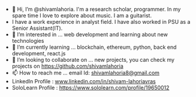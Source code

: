 - 👋 Hi, I’m @shivamlahoria. I'm a research scholar, programmer. In my spare time I love to explore about music. I am a guitarist.
- I have a work experience in analyst field. I have also worked in PSU as a Senior Assistant(IT).
- 👀 I’m interested in ... web development and learning about new technologies
- 🌱 I’m currently learning ... blockchain, ethereum, python, back end development, react.js 
- 💞️ I’m looking to collaborate on ... new projects, you can check my projects on https://github.com/shivamlahoria
- 📫 How to reach me ... email Id: shivamlahoria8@gmail.com
- LinkedIn Profile : www.linkedin.com/in/shivam-lahoriavras
- SoloLearn Profile : https://www.sololearn.com/profile/19650012


<!---
shivamlahoria/shivamlahoria is a ✨ special ✨ repository because its `README.md` (this file) appears on your GitHub profile.
You can click the Preview link to take a look at your changes.
--->
